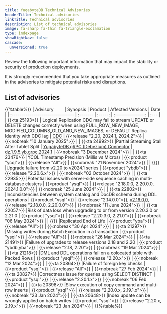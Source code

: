 ```yaml
---
title: YugabyteDB Technical Advisories
headerTitle: Technical advisories
linkTitle: Technical advisories
description: List of technical advisories
image: fa-sharp fa-thin fa-triangle-exclamation
type: indexpage
showRightNav: false
cascade:
  unversioned: true
---
```


Review the following important information that may impact the stability or security of production deployments.

It is strongly recommended that you take appropriate measures as outlined in the advisories to mitigate potential risks and disruptions.

## List of advisories

{{%table%}}
| Advisory&nbsp;&nbsp;&nbsp;&nbsp;&nbsp;&nbsp;&nbsp;&nbsp; | Synopsis | Product | Affected Versions | Date |
| :------------------------------- | :------- | :-----: | :---------------: | :--- |
| {{<ta 25193>}}
| Logical Replication CDC may fail to stream UPDATE or DELETE changes correctly when using FULL_ROW_NEW_IMAGE, MODIFIED_COLUMNS_OLD_AND_NEW_IMAGES, or DEFAULT Replica Identity with CDC lag
| [CDC](/preview/develop/change-data-capture/)
| {{<release "2.20, 2024.1, 2024.2">}}
| {{<nobreak "10 January 2025">}}
|
| {{<ta 24992>}}
|Partial Streaming Stall After Tablet Split
| [YugabyteDB gRPC (Debezium) Connector](/preview/develop/change-data-capture/using-yugabytedb-grpc-replication/debezium-connector-yugabytedb/)
| [dz.1.9.5.yb.grpc.2024.1](https://github.com/yugabyte/debezium-connector-yugabytedb/releases/tag/vdz.1.9.5.yb.grpc.2024.1)
| {{<nobreak "3 December 2024">}}
|
| {{<ta 23476>}}
|YCQL Timestamp Precision (Millis vs Micros)
| {{<product "ycql">}}
| {{<release "All">}}
| {{<nobreak "21 November 2024">}}
|
| {{<ta CL-23623>}}
|Upgrade failure from v2.20 to v2024.1 series
| {{<product "ybdb">}}
| {{<release "2.20.6.x">}}
| {{<nobreak "02 October 2024">}}
|
| {{<ta 22935>}}
|Potential issues with server-side sequence caching in multi-database clusters
| {{<product "ysql">}}
| {{<release "2.18.0.0, 2.20.0.0, 2024.1.0.0">}}
| {{<nobreak "25 June 2024">}}
|
| {{<ta 22802>}}
|Inconsistencies between system catalog and DocDB schema during DDL operations
| {{<product "ysql">}}
| {{<release "2.14.0.0">}}, [v2.16.0.0](/preview/releases/ybdb-releases/end-of-life/v2.16/#v2.16.0.0), {{<release "2.18.0.0, 2.20.0.0">}}
| {{<nobreak "11 June 2024">}}
|
| {{<ta 22057>}}
|Risk of data loss when upgrading to or from version 2.20.3.0 or 2.21.0
| {{<product "ysql">}}
| {{<release "2.20.3.0, 2.21.0">}}
| {{<nobreak "06 May 2024">}}
|
| {{<ta REOL-24>}}
|Replicated End of Life
| {{<product "yba">}}
| {{<release "All">}}
| {{<nobreak "30 Apr 2024">}}
|
| {{<ta 21297>}}
|Missing writes during Batch Execution in a transaction
| {{<product "ysql">}}
| {{<release "All">}}
| {{<nobreak "26 Mar 2024">}}
|
| {{<ta 21491>}}
|Failure of upgrades to release versions 2.18 and 2.20
| {{<product "ybdb,yba">}}
| {{<release "2.18, 2.20">}}
| {{<nobreak "19 Mar 2024">}}
|
| {{<ta 21218>}}
|DML and DDL operations fail on a colocated table with Packed Rows
| {{<product "ysql">}}
| {{<release "2.20.x">}}
| {{<nobreak "12 Mar 2024">}}
|
| {{<ta 20864>}}
|Failure of foreign key checks
| {{<product "ysql">}}
| {{<release "All">}}
| {{<nobreak "27 Feb 2024">}}
|
| {{<ta 20827>}}
|Correctness issue for queries using SELECT DISTINCT
| {{<product "ysql">}}
| {{<release "2.20.1.x">}}
| {{<nobreak "06 Feb 2024">}}
|
| {{<ta 20398>}}
|Slow execution of copy command and multi-row inserts
| {{<product "ysql">}}
| {{<release "2.20.0.x, 2.19.1.x">}}
| {{<nobreak "23 Jan 2024">}}
|
| {{<ta 20648>}}
|Index update can be wrongly applied on batch writes
| {{<product "ysql">}}
| {{<release "2.20.x, 2.19.x">}}
| {{<nobreak "23 Jan 2024">}}
|
{{%/table%}}
